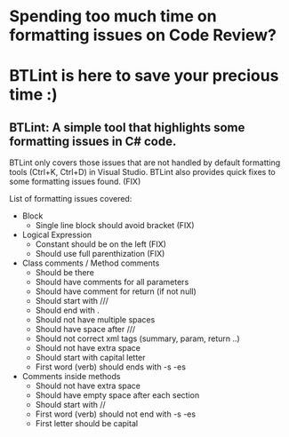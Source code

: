 # Spending too much time on formatting issues on Code Review?
# BTLint is here to save your precious time :)

## BTLint: A simple tool that highlights some formatting issues in C# code.
BTLint only covers those issues that are not handled by default formatting tools (Ctrl+K, Ctrl+D) in Visual Studio.
BTLint also provides quick fixes to some formatting issues found. (FIX)

List of formatting issues covered:

 * Block
    * Single line block should avoid bracket (FIX)
 * Logical Expression
    * Constant should be on the left (FIX)
    * Should use full parenthization (FIX) 
 * Class comments / Method comments
    * Should be there
    * Should have comments for all parameters
    * Should have comment for return (if not null)
    * Should start with ///
    * Should end with . 
    * Should not have multiple spaces
    * Should have space after ///
    * Should not correct xml tags (summary, param, return ..)
    * Should not have extra space
    * Should start with capital letter
    * First word (verb) should ends with -s -es
 * Comments inside methods
    * Should not have extra space
    * Should have empty space after each section
    * Should start with //
    * First word (verb) should not end with -s -es
    * First letter should be capital
